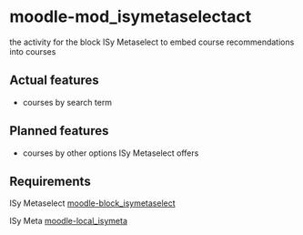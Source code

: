 # moodle-mod_isymetaselectact
the activity for the block ISy Metaselect to embed course recommendations into courses
## Actual features
- courses by search term 
## Planned features
- courses by other options ISy Metaselect offers 

## Requirements
ISy Metaselect [moodle-block_isymetaselect](https://github.com/ild-thl/moodle-block_isymetaselect)

ISy Meta [moodle-local_isymeta](https://github.com/ild-thl/moodle-local_isymeta)
 
